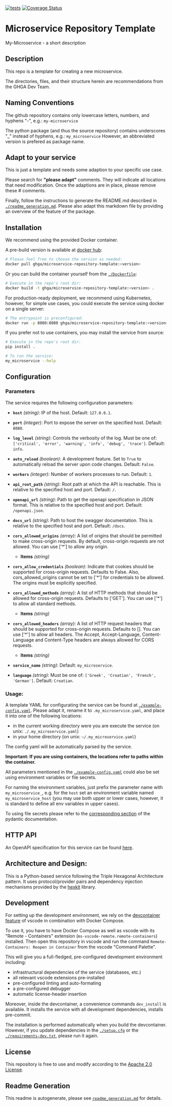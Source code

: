 
[![tests](https://github.com/ghga-de/microservice-repository-template/actions/workflows/unit_and_int_tests.yaml/badge.svg)](https://github.com/ghga-de/microservice-repository-template/actions/workflows/unit_and_int_tests.yaml)
[![Coverage Status](https://coveralls.io/repos/github/ghga-de/microservice-repository-template/badge.svg?branch=main)](https://coveralls.io/github/ghga-de/microservice-repository-template?branch=main)

# Microservice Repository Template

My-Microservice - a short description

## Description

<!-- Please provide a short overview of the features of this service.-->

This repo is a template for creating a new microservice.

The directories, files, and their structure herein are recommendations
from the GHGA Dev Team.

## Naming Conventions
The github repository contains only lowercase letters, numbers, and hyphens "-",
e.g.: `my-microservice`

The python package (and thus the source repository) contains underscores "_"
instead of hyphens, e.g.: `my_microservice`
However, an abbreviated version is prefered as package name.

## Adapt to your service
This is just a template and needs some adaption to your specific use case.

Please search for **"please adapt"** comments. They will indicate all locations
that need modification. Once the adaptions are in place, please remove these #
comments.

Finally, follow the instructions to generate the README.md described in
[`./readme_generation.md`](./readme_generation.md). Please also adapt this markdown file
by providing an overview of the feature of the package.


## Installation
We recommend using the provided Docker container.

A pre-build version is available at [docker hub](https://hub.docker.com/repository/docker/ghga/microservice-repository-template):
```bash
# Please feel free to choose the version as needed:
docker pull ghga/microservice-repository-template:<version>
```

Or you can build the container yourself from the [`./Dockerfile`](./Dockerfile):
```bash
# Execute in the repo's root dir:
docker build -t ghga/microservice-repository-template:<version> .
```

For production-ready deployment, we recommend using Kubernetes, however,
for simple use cases, you could execute the service using docker
on a single server:
```bash
# The entrypoint is preconfigured:
docker run -p 8080:8080 ghga/microservice-repository-template:<version> --help
```

If you prefer not to use containers, you may install the service from source:
```bash
# Execute in the repo's root dir:
pip install .

# To run the service:
my_microservice --help
```

## Configuration
### Parameters

The service requires the following configuration parameters:
- **`host`** *(string)*: IP of the host. Default: `127.0.0.1`.

- **`port`** *(integer)*: Port to expose the server on the specified host. Default: `8080`.

- **`log_level`** *(string)*: Controls the verbosity of the log. Must be one of: `['critical', 'error', 'warning', 'info', 'debug', 'trace']`. Default: `info`.

- **`auto_reload`** *(boolean)*: A development feature. Set to `True` to automatically reload the server upon code changes. Default: `False`.

- **`workers`** *(integer)*: Number of workers processes to run. Default: `1`.

- **`api_root_path`** *(string)*: Root path at which the API is reachable. This is relative to the specified host and port. Default: `/`.

- **`openapi_url`** *(string)*: Path to get the openapi specification in JSON format. This is relative to the specified host and port. Default: `/openapi.json`.

- **`docs_url`** *(string)*: Path to host the swagger documentation. This is relative to the specified host and port. Default: `/docs`.

- **`cors_allowed_origins`** *(array)*: A list of origins that should be permitted to make cross-origin requests. By default, cross-origin requests are not allowed. You can use ['*'] to allow any origin.

  - **Items** *(string)*

- **`cors_allow_credentials`** *(boolean)*: Indicate that cookies should be supported for cross-origin requests. Defaults to False. Also, cors_allowed_origins cannot be set to ['*'] for credentials to be allowed. The origins must be explicitly specified.

- **`cors_allowed_methods`** *(array)*: A list of HTTP methods that should be allowed for cross-origin requests. Defaults to ['GET']. You can use ['*'] to allow all standard methods.

  - **Items** *(string)*

- **`cors_allowed_headers`** *(array)*: A list of HTTP request headers that should be supported for cross-origin requests. Defaults to []. You can use ['*'] to allow all headers. The Accept, Accept-Language, Content-Language and Content-Type headers are always allowed for CORS requests.

  - **Items** *(string)*

- **`service_name`** *(string)*: Default: `my_microservice`.

- **`language`** *(string)*: Must be one of: `['Greek', 'Croatian', 'French', 'German']`. Default: `Croatian`.


### Usage:

A template YAML for configurating the service can be found at
[`./example-config.yaml`](./example-config.yaml).
Please adapt it, rename it to `.my_microservice.yaml`, and place it into one of the following locations:
- in the current working directory were you are execute the service (on unix: `./.my_microservice.yaml`)
- in your home directory (on unix: `~/.my_microservice.yaml`)

The config yaml will be automatically parsed by the service.

**Important: If you are using containers, the locations refer to paths within the container.**

All parameters mentioned in the [`./example-config.yaml`](./example-config.yaml)
could also be set using environment variables or file secrets.

For naming the environment variables, just prefix the parameter name with `my_microservice_`,
e.g. for the `host` set an environment variable named `my_microservice_host`
(you may use both upper or lower cases, however, it is standard to define all env
variables in upper cases).

To using file secrets please refer to the
[corresponding section](https://pydantic-docs.helpmanual.io/usage/settings/#secret-support)
of the pydantic documentation.

## HTTP API
An OpenAPI specification for this service can be found [here](./openapi.yaml).

## Architecture and Design:
<!-- Please provide an overview of the architecture and design of the code base.
Mention anything that deviates from the standard triple hexagonal architecture and
the corresponding structure. -->

This is a Python-based service following the Triple Hexagonal Architecture pattern.
It uses protocol/provider pairs and dependency injection mechanisms provided by the
[hexkit](https://github.com/ghga-de/hexkit) library.


## Development
For setting up the development environment, we rely on the
[devcontainer feature](https://code.visualstudio.com/docs/remote/containers) of vscode
in combination with Docker Compose.

To use it, you have to have Docker Compose as well as vscode with its "Remote - Containers"
extension (`ms-vscode-remote.remote-containers`) installed.
Then open this repository in vscode and run the command
`Remote-Containers: Reopen in Container` from the vscode "Command Palette".

This will give you a full-fledged, pre-configured development environment including:
- infrastructural dependencies of the service (databases, etc.)
- all relevant vscode extensions pre-installed
- pre-configured linting and auto-formating
- a pre-configured debugger
- automatic license-header insertion

Moreover, inside the devcontainer, a convenience commands `dev_install` is available.
It installs the service with all development dependencies, installs pre-commit.

The installation is performed automatically when you build the devcontainer. However,
if you update dependencies in the [`./setup.cfg`](./setup.cfg) or the
[`./requirements-dev.txt`](./requirements-dev.txt), please run it again.

## License
This repository is free to use and modify according to the
[Apache 2.0 License](./LICENSE).

## Readme Generation
This readme is autogenerate, please see [`readme_generation.md`](./readme_generation.md)
for details.
